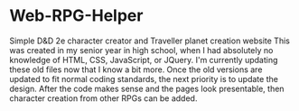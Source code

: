 # Web-RPG-Helper
Simple D&amp;D 2e character creator and Traveller planet creation website
This was created in my senior year in high school, when I had absolutely no knowledge of HTML, CSS, JavaScript, or JQuery. I'm currently updating these old files now that I know a bit more. 
Once the old versions are updated to fit normal coding standards, the next priority is to update the design.
After the code makes sense and the pages look presentable, then character creation from other RPGs can be added.
